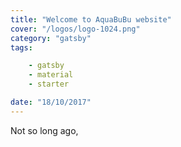 ```yaml
---
title: "Welcome to AquaBuBu website"
cover: "/logos/logo-1024.png"
category: "gatsby"
tags:

    - gatsby
    - material
    - starter

date: "18/10/2017"
---
```


Not so long ago,

